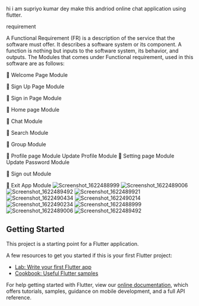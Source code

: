hi i am supriyo kumar dey 
make this andriod online chat application using flutter.

requirement

A Functional Requirement (FR) is a description of the service that the software must offer. It describes a software system or its component. A function is nothing but inputs to the software system, its behavior, and outputs.
The Modules that comes under Functional requirement, used in this software are as follows:

	Welcome Page Module

	Sign Up Page Module

	Sign in Page Module

	Home page Module

	Chat  Module

	Search Module

	Group Module

	Profile page Module
Update Profile Module
	Setting page Module
	Update Password Module

	Sign out Module

	Exit App Module
![Screenshot_1622488999](https://user-images.githubusercontent.com/61710709/124244094-3514ac00-db3c-11eb-9d34-b806d1a49c09.png)
![Screenshot_1622489006](https://user-images.githubusercontent.com/61710709/124244090-347c1580-db3c-11eb-870a-778a7e9d8419.png)
![Screenshot_1622489492](https://user-images.githubusercontent.com/61710709/124244092-347c1580-db3c-11eb-8fad-70f9c129245c.png)
![Screenshot_1622489921](https://user-images.githubusercontent.com/61710709/124244208-52497a80-db3c-11eb-801c-10fa5e63151b.png)
![Screenshot_1622490434](https://user-images.githubusercontent.com/61710709/124244209-52497a80-db3c-11eb-82c3-b12695372eb0.png)
![Screenshot_1622490214](https://user-images.githubusercontent.com/61710709/124244210-52497a80-db3c-11eb-9688-d51c9aa03654.png)
![Screenshot_1622490234](https://user-images.githubusercontent.com/61710709/124244311-70af7600-db3c-11eb-93dd-a0dabab72322.png)
![Screenshot_1622488999](https://user-images.githubusercontent.com/61710709/124244315-71e0a300-db3c-11eb-89e9-2e715fdd5352.png)
![Screenshot_1622489006](https://user-images.githubusercontent.com/61710709/124244378-82911900-db3c-11eb-8b7c-dd77c5d0e78b.png)
![Screenshot_1622489492](https://user-images.githubusercontent.com/61710709/124244387-83c24600-db3c-11eb-88c0-fad2f4f89cd2.png)






## Getting Started

This project is a starting point for a Flutter application.

A few resources to get you started if this is your first Flutter project:

- [Lab: Write your first Flutter app](https://flutter.dev/docs/get-started/codelab)
- [Cookbook: Useful Flutter samples](https://flutter.dev/docs/cookbook)

For help getting started with Flutter, view our
[online documentation](https://flutter.dev/docs), which offers tutorials,
samples, guidance on mobile development, and a full API reference.
